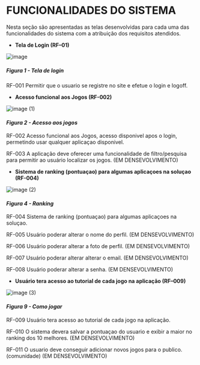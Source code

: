 # FUNCIONALIDADES DO SISTEMA

Nesta seção são apresentadas as telas desenvolvidas para cada uma das funcionalidades do sistema com a atribuição dos requisitos atendidos.

- **Tela de Login (RF–01)**

![image](https://github.com/ICEI-PUC-Minas-PMV-ADS/pmv-ads-2024-1-e2-proj-int-t7-grupo2wa/assets/145401221/19dba145-1b6e-4794-8f36-fc104b4ad3db)
##### *Figura 1 - Tela de login*

RF-001	Permitir que o usuario se registre no site e efetue o login e logoff.  




- **Acesso funcional aos Jogos (RF-002)**

![image (1)](https://github.com/ICEI-PUC-Minas-PMV-ADS/pmv-ads-2024-1-e2-proj-int-t7-grupo2wa/assets/145401221/d83116ef-4beb-4ddc-a4e3-d17b65eed173)
#### *Figura 2 - Acesso aos jogos*

RF-002	Acesso funcional aos Jogos, acesso disponivel apos o login, permetindo usar qualquer aplicaçao disponivel.




RF-003	A aplicação deve oferecer uma funcionalidade de filtro/pesquisa para permitir ao usuário localizar os jogos. (EM DENSEVOLVIMENTO)




- **Sistema de ranking (pontuaçao) para algumas aplicaçoes na soluçao (RF-004)**

![image (2)](https://github.com/ICEI-PUC-Minas-PMV-ADS/pmv-ads-2024-1-e2-proj-int-t7-grupo2wa/assets/145401221/e5c1037c-bb6b-4e81-ab71-a21a8fc2535f)
#### *Figura 4 - Ranking*

RF-004	Sistema de ranking (pontuaçao) para algumas aplicaçoes na soluçao.




RF-005	Usuário poderar alterar o nome do perfil. (EM DENSEVOLVIMENTO)

RF-006	Usuário poderar alterar a foto de perfil. (EM DENSEVOLVIMENTO)

RF-007	Usuário poderar alterar alterar o email. (EM DENSEVOLVIMENTO)

RF-008	Usuário poderar alterar a senha. (EM DENSEVOLVIMENTO)




- **Usuário tera acesso ao tutorial de cada jogo na aplicação (RF–009)**

![image (3)](https://github.com/ICEI-PUC-Minas-PMV-ADS/pmv-ads-2024-1-e2-proj-int-t7-grupo2wa/assets/145401221/b32363e4-3b5d-4681-ace4-abc18c29b92d)
#### *Figura 9 - Como jogar*

RF-009	Usuário tera acesso ao tutorial de cada jogo na aplicação.



RF-010	O sistema devera salvar a pontuaçao do usuario e exibir a maior no ranking dos 10 melhores. (EM DENSEVOLVIMENTO)

RF-011	O usuario deve conseguir adicionar novos jogos para o publico. (comunidade) (EM DENSEVOLVIMENTO)



